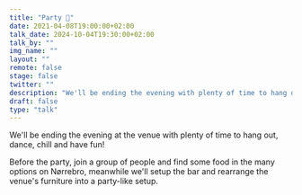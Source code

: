 ```yaml
---
title: "Party 🎉"
date: 2021-04-08T19:00:00+02:00
talk_date: 2024-10-04T19:30:00+02:00
talk_by: ""
img_name: ""
layout: ""
remote: false
stage: false
twitter: ""
description: "We'll be ending the evening with plenty of time to hang out, dance, chill and have fun!"
draft: false
type: "talk"
---
```


We'll be ending the evening at the venue with plenty of time to hang out, dance, chill and have fun!

Before the party, join a group of people and find some food in the many options on Nørrebro, meanwhile we'll setup the bar and rearrange the venue's furniture into a party-like setup.
